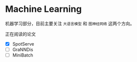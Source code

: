 # Machine Learning

机器学习部分，目前主要关注 `大语言模型` 和 `图神经网络` 这两个方向。

正在阅读的论文

- [x] SpotServe
- [ ] GraNNDis
- [ ] MiniBatch